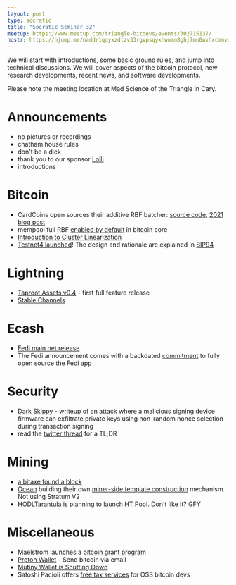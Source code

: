```yaml
---
layout: post
type: socratic
title: "Socratic Seminar 32"
meetup: https://www.meetup.com/triangle-bitdevs/events/302715137/
nostr: https://njump.me/naddr1qqyxzdtzv33rgvpsqyxhwumn8ghj7mn0wvhxcmmvqgsr32el8srqx2hnv56evlykh3zw6a9ydmtky4v7ndz6yagy5pmzjxqrqsqqql9nfl0xjm
---
```


We will start with introductions, some basic ground rules, and jump into technical discussions. We will cover aspects of the bitcoin protocol, new research developments, recent news, and software developments.

Please note the meeting location at Mad Science of the Triangle in Cary.

# Announcements

- no pictures or recordings
- chatham house rules
- don't be a dick
- thank you to our sponsor [Lolli](https://www.lolli.com/)
- introductions

# Bitcoin
- CardCoins open sources their additive RBF batcher: [source code](https://github.com/CardCoins/additive-rbf-batcher), [2021 blog post](https://blog.cardcoins.co/rbf-batching-at-cardcoins-diving-into-the-mempool-s-dark-reorg-forest)
- mempool full RBF [enabled by default](https://github.com/bitcoin/bitcoin/pull/30493) in bitcoin core
- [Introduction to Cluster Linearization](https://delvingbitcoin.org/t/introduction-to-cluster-linearization/1032)
- [Testnet4 launched](https://github.com/bitcoin/bitcoin/pull/29775)! The design and rationale are explained in [BIP94](https://github.com/bitcoin/bips/blob/master/bip-0094.mediawiki)

# Lightning
- [Taproot Assets v0.4](https://lightning.engineering/posts/2024-07-23-taproot-assets-LN/) - first full feature release
- [Stable Channels](https://stablechannels.com/)

# Ecash
- [Fedi main net release](https://www.fedi.xyz/blog/fedi-announces-launch-of-world-s-first-community-superapp)
- The Fedi announcement comes with a backdated [commitment](https://www.fedi.xyz/blog/on-may-the-fourth-fedi-went-open-source-here-s-why) to fully open source the Fedi app

# Security
- [Dark Skippy](https://darkskippy.com/) - writeup of an attack where a malicious signing device firmware can exfiltrate private keys using non-random nonce selection during transaction signing
- read the [twitter thread](https://x.com/utxoclub/status/1820520960476561825) for a TL;DR

# Mining
- [a bitaxe found a block](https://x.com/bitentrepreneur/status/1816173826754929125)
- [Ocean](https://ocean.xyz) building their own [miner-side template construction](https://x.com/boerst/status/1821211209510662600) mechanism. Not using Stratum V2
- [HODLTarantula](https://x.com/HodlTarantula) is planning to launch [HT Pool](https://htpool.io/). Don't like it? GFY

# Miscellaneous
- Maelstrom launches a [bitcoin grant program](https://maelstrom.fund/bitcoin-grant-program/)
- [Proton Wallet](https://proton.me/blog/proton-wallet-launch) - Send bitcoin via email
- [Mutiny Wallet is Shutting Down](https://blog.mutinywallet.com/mutiny-wallet-is-shutting-down/)
- Satoshi Pacioli offers [free tax services](https://satoshipacioli.com/satoshi-pacioli-accounting-announces-free-tax-services-for-open-source-bitcoin-developers/) for OSS bitcoin devs
